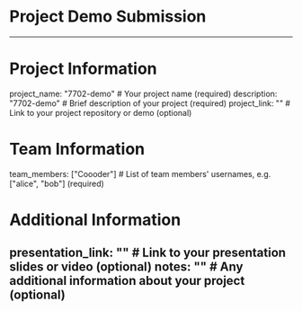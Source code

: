# Project Demo Submission

<!--
Please fill out the information below. This information will be automatically processed.
Do not remove the --- markers or change the field names.
-->

---
# Project Information
project_name: "7702-demo" # Your project name (required)
description: "7702-demo" # Brief description of your project (required)
project_link: "" # Link to your project repository or demo (optional)

# Team Information
team_members: ["Coooder"] # List of team members' usernames, e.g. ["alice", "bob"] (required)

# Additional Information
presentation_link: "" # Link to your presentation slides or video (optional)
notes: "" # Any additional information about your project (optional)
---

<!-- Do not edit below this line. This section will be automatically generated when your demo submission is processed. -->
